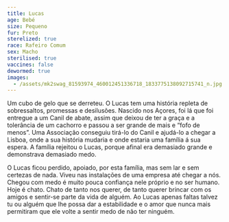 ```yaml
---
title: Lucas
age: Bebé
size: Pequeno
fur: Preto
sterelized: true
race: Rafeiro Comum
sex: Macho
sterilised: true
vaccines: false
dewormed: true
images:
  - /assets/mk2swag_81593974_460012451336718_1833775138092715741_n.jpg
---
```

Um cubo de gelo que se derreteu. O Lucas tem uma história repleta de sobressaltos, promessas e desilusões. Nascido nos Açores, foi lá que foi entregue a um Canil de abate, assim que deixou de ter a graça e a tolerância de um cachorro e passou a ser grande de mais e “fofo de menos”. Uma Associação conseguiu tirá-lo do Canil e ajudá-lo a chegar a Lisboa, onde a sua história mudaria e onde estaria uma família á sua espera. A família rejeitou o Lucas, porque afinal era demasiado grande e demonstrava demasiado medo.

O Lucas ficou perdido, apoiado, por esta família, mas sem lar e sem certezas de nada. Viveu nas instalações de uma empresa até chegar a nós. Chegou com medo é muito pouca confiança nele próprio e no ser humano. Hoje é chato. Chato de tanto nos querer, de tanto querer brincar com os amigos e sentir-se parte da vida de alguém. Ao Lucas apenas faltas talvez tu ou alguém que lhe possa dar a estabilidade e o amor que nunca mais permitiram que ele volte a sentir medo de não ter ninguém.